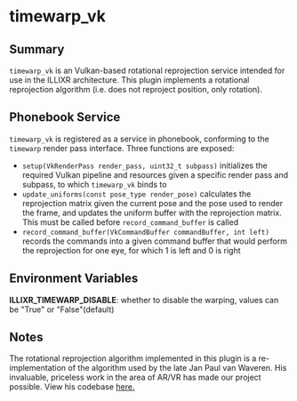 # timewarp_vk

## Summary

`timewarp_vk` is an Vulkan-based rotational reprojection service intended for use in the ILLIXR architecture. This plugin implements a rotational reprojection algorithm (i.e. does not reproject position, only rotation). 

## Phonebook Service

`timewarp_vk` is registered as a service in phonebook, conforming to the `timewarp` render pass interface. Three functions are exposed:

* `setup(VkRenderPass render_pass, uint32_t subpass)` initializes the required Vulkan pipeline and resources given a specific render pass and subpass, to which `timewarp_vk` binds to
* `update_uniforms(const pose_type render_pose)` calculates the reprojection matrix given the current pose and the pose used to render the frame, and updates the uniform buffer with the reprojection matrix. This must be called before `record_command_buffer` is called
* `record_command_buffer(VkCommandBuffer commandBuffer, int left)` records the commands into a given command buffer that would perform the reprojection for one eye, for which 1 is left and 0 is right

## Environment Variables

**ILLIXR_TIMEWARP_DISABLE**: whether to disable the warping, values can be "True" or "False"(default)

## Notes

The rotational reprojection algorithm implemented in this plugin is a re-implementation of the algorithm used by the late Jan Paul van Waveren. His invaluable, priceless work in the area of AR/VR has made our project possible. View his codebase [here.](https://github.com/KhronosGroup/Vulkan-Samples-Deprecated/tree/master/samples/apps/atw)

